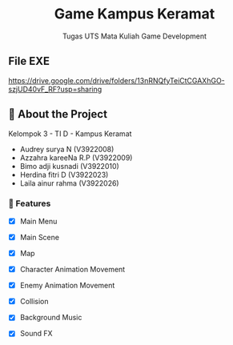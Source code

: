 <div align='center'>

<h1>Game Kampus Keramat</h1>
<p>Tugas UTS Mata Kuliah Game Development</p>


</div>

## File EXE
https://drive.google.com/drive/folders/13nRNQfyTeiCtCGAXhGO-szjUD40vF_RF?usp=sharing

## :star2: About the Project
Kelompok 3 - TI D - Kampus Keramat
- Audrey surya N (V3922008)
- Azzahra kareeNa R.P (V3922009)
- Bimo adji kusnadi (V3922010)
- Herdina fitri D (V3922023)
- Laila ainur rahma (V3922026)

### :dart: Features
* [x]  Main Menu
* [x]  Main Scene
* [x]  Map
* [x]  Character Animation Movement
* [x]  Enemy Animation Movement
* [x]  Collision
* [x]  Background Music
* [x]  Sound FX

